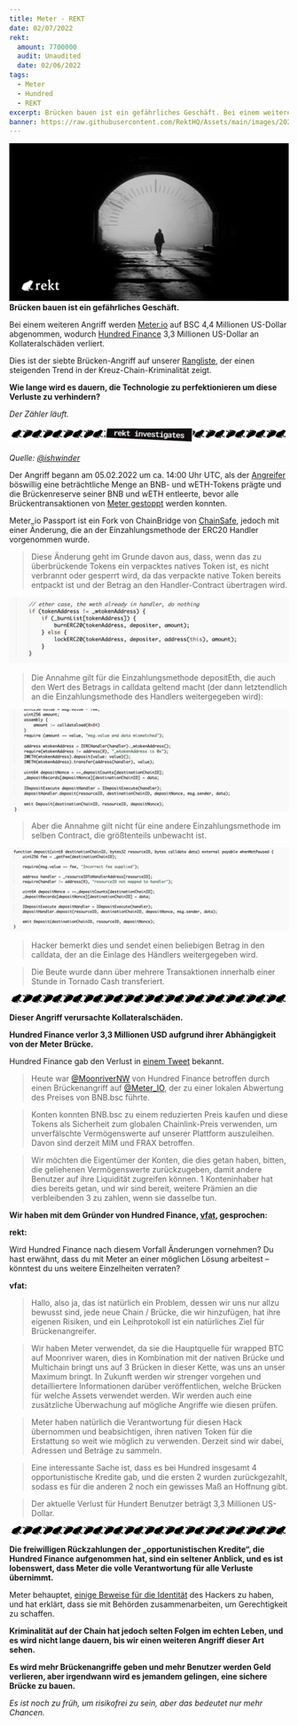 ```yaml
---
title: Meter - REKT
date: 02/07/2022
rekt:
  amount: 7700000
  audit: Unaudited
  date: 02/06/2022
tags:
  - Meter
  - Hundred
  - REKT
excerpt: Brücken bauen ist ein gefährliches Geschäft. Bei einem weiteren Angriff werden Meter.io auf BSC 4,4 Millionen USD abgenommen, wodurch Hundred Finance 3,3 Millionen USD an Kollateralschäden verliert.
banner: https://raw.githubusercontent.com/RektHQ/Assets/main/images/2022/02/meter-header.png
---
```

![](https://raw.githubusercontent.com/RektHQ/Assets/main/images/2022/02/meter-header.png)
**Brücken bauen ist ein gefährliches Geschäft.**

Bei einem weiteren Angriff werden [Meter.io](https://meter.io/) auf BSC 4,4 Millionen US-Dollar abgenommen, wodurch [Hundred Finance](https://hundred.finance/) 3,3 Millionen US-Dollar an Kollateralschäden verliert.

Dies ist der siebte Brücken-Angriff auf unserer [Rangliste](https://rekt.news/leaderboard/), der einen steigenden Trend in der Kreuz-Chain-Kriminalität zeigt.

**Wie lange wird es dauern, die Technologie zu perfektionieren um diese Verluste zu verhindern?**

_Der Zähler läuft._

![](https://raw.githubusercontent.com/RektHQ/Assets/main/images/2021/09/rekt-investigates-linebreak.png)

_Quelle: [@ishwinder](https://twitter.com/ishwinder/status/1490227406824685569?s=20&t=XsNHTZUI5AEDEppn3xxwUQ)_

Der Angriff begann am 05.02.2022 um ca. 14:00 Uhr UTC, als der [Angreifer](https://etherscan.io/address/0x8d3d13cac607B7297Ff61A5E1E71072758AF4D01) böswillig eine beträchtliche Menge an BNB- und wETH-Tokens prägte und die Brückenreserve seiner BNB und wETH entleerte, bevor alle Brückentransaktionen von [Meter gestoppt](https://twitter.com/Meter_IO/status/1490103308421255168) werden konnten.

Meter_io Passport ist ein Fork von ChainBridge von [ChainSafe](https://twitter.com/ChainSafeth), jedoch mit einer Änderung, die an der Einzahlungsmethode der ERC20 Handler vorgenommen wurde.

>Diese Änderung geht im Grunde davon aus, dass, wenn das zu überbrückende Tokens ein verpacktes natives Token ist, es nicht verbrannt oder gesperrt wird, da das verpackte native Token bereits entpackt ist und der Betrag an den Handler-Contract übertragen wird.

![](https://raw.githubusercontent.com/RektHQ/Assets/main/images/2022/02/meter-code1.png)

>Die Annahme gilt für die Einzahlungsmethode depositEth, die auch den Wert des Betrags in calldata geltend macht (der dann letztendlich an die Einzahlungsmethode des Handlers weitergegeben wird):

![](https://raw.githubusercontent.com/RektHQ/Assets/main/images/2022/02/meter-code2.png)

>Aber die Annahme gilt nicht für eine andere Einzahlungsmethode im selben Contract, die größtenteils unbewacht ist.

![](https://raw.githubusercontent.com/RektHQ/Assets/main/images/2022/02/meter-code3.png)

>Hacker bemerkt dies und sendet einen beliebigen Betrag in den calldata, der an die Einlage des Händlers weitergegeben wird.

> Die Beute wurde dann über mehrere Transaktionen innerhalb einer Stunde in Tornado Cash transferiert.

![](https://raw.githubusercontent.com/RektHQ/Assets/main/images/2021/03/rekt-linebreak.png)

**Dieser Angriff verursachte Kollateralschäden.**

**Hundred Finance verlor 3,3 Millionen USD aufgrund ihrer Abhängigkeit von der Meter Brücke.**

Hundred Finance gab den Verlust in [einem Tweet](https://twitter.com/HundredFinance/status/1490394875459682309) bekannt.

>Heute war [@MoonriverNW](https://twitter.com/MoonriverNW) von Hundred Finance betroffen durch einen Brückenangriff auf [@Meter_IO](https://twitter.com/Meter_IO), der zu einer lokalen Abwertung des Preises von BNB.bsc führte.

>Konten konnten BNB.bsc zu einem reduzierten Preis kaufen und diese Tokens als Sicherheit zum globalen Chainlink-Preis verwenden, um unverfälschte Vermögenswerte auf unserer Plattform auszuleihen. Davon sind derzeit MIM und FRAX betroffen.

>Wir möchten die Eigentümer der Konten, die dies getan haben, bitten, die geliehenen Vermögenswerte zurückzugeben, damit andere Benutzer auf ihre Liquidität zugreifen können. 1 Konteninhaber hat dies bereits getan, und wir sind bereit, weitere Prämien an die verbleibenden 3 zu zahlen, wenn sie dasselbe tun.

**Wir haben mit dem Gründer von Hundred Finance, [vfat](https://twitter.com/vfat0/status/1490398279267495944?s=20&t=dNKrs_3KbNuPpRTC5jPs5A), gesprochen:**

**rekt:**

Wird Hundred Finance nach diesem Vorfall Änderungen vornehmen? Du hast erwähnt, dass du mit Meter an einer möglichen Lösung arbeitest – könntest du uns weitere Einzelheiten verraten?

**vfat:**

>Hallo, also ja, das ist natürlich ein Problem, dessen wir uns nur allzu bewusst sind, jede neue Chain / Brücke, die wir hinzufügen, hat ihre eigenen Risiken, und ein Leihprotokoll ist ein natürliches Ziel für Brückenangreifer.

>Wir haben Meter verwendet, da sie die Hauptquelle für wrapped BTC auf Moonriver waren, dies in Kombination mit der nativen Brücke und Multichain bringt uns auf 3 Brücken in dieser Kette, was uns an unser Maximum bringt. In Zukunft werden wir strenger vorgehen und detailliertere Informationen darüber veröffentlichen, welche Brücken für welche Assets verwendet werden. Wir werden auch eine zusätzliche Überwachung auf mögliche Angriffe wie diesen prüfen.

>Meter haben natürlich die Verantwortung für diesen Hack übernommen und beabsichtigen, ihren nativen Token für die Erstattung so weit wie möglich zu verwenden. Derzeit sind wir dabei, Adressen und Beträge zu sammeln.

>Eine interessante Sache ist, dass es bei Hundred insgesamt 4 opportunistische Kredite gab, und die ersten 2 wurden zurückgezahlt, sodass es für die anderen 2 noch ein gewisses Maß an Hoffnung gibt.

>Der aktuelle Verlust für Hundert Benutzer beträgt 3,3 Millionen US-Dollar.

![](https://raw.githubusercontent.com/RektHQ/Assets/main/images/2021/03/rekt-linebreak.png)

**Die freiwilligen Rückzahlungen der „opportunistischen Kredite“, die Hundred Finance aufgenommen hat, sind ein seltener Anblick, und es ist lobenswert, dass Meter die volle Verantwortung für alle Verluste übernimmt.**

Meter behauptet, [einige Beweise für die Identität](https://twitter.com/Meter_IO/status/1490103313521524738) des Hackers zu haben, und hat erklärt, dass sie mit Behörden zusammenarbeiten, um Gerechtigkeit zu schaffen.

**Kriminalität auf der Chain hat jedoch selten Folgen im echten Leben, und es wird nicht lange dauern, bis wir einen weiteren Angriff dieser Art sehen.**

**Es wird mehr Brückenangriffe geben und mehr Benutzer werden Geld verlieren, aber irgendwann wird es jemandem gelingen, eine sichere Brücke zu bauen.**

_Es ist noch zu früh, um risikofrei zu sein, aber das bedeutet nur mehr Chancen._

